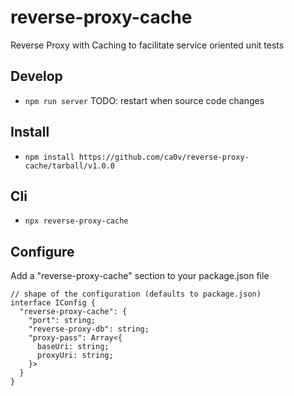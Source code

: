 # reverse-proxy-cache
Reverse Proxy with Caching to facilitate service oriented unit tests

## Develop

* `npm run server` TODO: restart when source code changes
 
## Install

- `npm install https://github.com/ca0v/reverse-proxy-cache/tarball/v1.0.0`

## Cli

- `npx reverse-proxy-cache`

## Configure

Add a "reverse-proxy-cache" section to your package.json file

```
// shape of the configuration (defaults to package.json)
interface IConfig {
  "reverse-proxy-cache": {
    "port": string;
    "reverse-proxy-db": string;
    "proxy-pass": Array<{
      baseUri: string;
      proxyUri: string;
    }>
  }
}
```